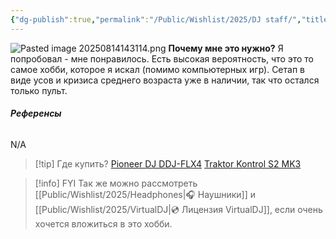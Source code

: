 ```yaml
---
{"dg-publish":true,"permalink":"/Public/Wishlist/2025/DJ staff/","title":"🎧 Диджей пульт","tags":["деньгами","хобби","гаджеты"]}
---
```


![Pasted image 20250814143114.png](/img/user/Public/Wishlist/2025/attachments/Pasted%20image%2020250814143114.png)
**Почему мне это нужно?**
Я попробовал - мне понравилось. Есть высокая вероятность, что это то самое хобби, которое я искал (помимо компьютерных игр). Сетап в виде усов и кризиса среднего возраста уже в наличии, так что остался только пульт.

###### **Референсы**
N/A

> [!tip] Где купить?
> [Pioneer DJ DDJ-FLX4](https://hi-fi.by/dj-controllers/dj-kontroller-pioneer-dj-ddj-flx4/)
> [Traktor Kontrol S2 MK3](https://musicmarket.by/product/dj-kontroller-native-instruments-traktor-kontrol-s2-mk3)

> [!info] FYI
> Так же можно рассмотреть [[Public/Wishlist/2025/Headphones\|🎧 Наушники]] и [[Public/Wishlist/2025/VirtualDJ\|💿 Лицензия VirtualDJ]], если очень хочется вложиться в это хобби.